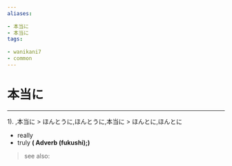 ```yaml
---
aliases:
    
- 本当に
- 本当に
tags:
    
- wanikani7
- common
---
```


# 本当に
---
1).
,本当に > ほんとうに,ほんとうに,本当に > ほんとに,ほんとに

- really
- truly
**( Adverb (fukushi);)**
> see also: 
            